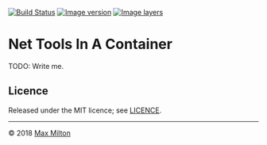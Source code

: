 <!-- markdownlint-disable first-line-h1 ol-prefix -->

[![Build Status](https://travis-ci.com/MaxMilton/docker-net-tools.svg?branch=master)](https://travis-ci.com/MaxMilton/docker-net-tools) [![Image version](https://images.microbadger.com/badges/version/maxmilton/net-tools.svg)](https://microbadger.com/images/maxmilton/net-tools) [![Image layers](https://images.microbadger.com/badges/image/maxmilton/net-tools.svg)](https://microbadger.com/images/maxmilton/net-tools)

# Net Tools In A Container

TODO: Write me.

## Licence

Released under the MIT licence; see [LICENCE](https://github.com/MaxMilton/docker-net-tools/blob/master/LICENCE).

-----

© 2018 [Max Milton](https://maxmilton.com)
